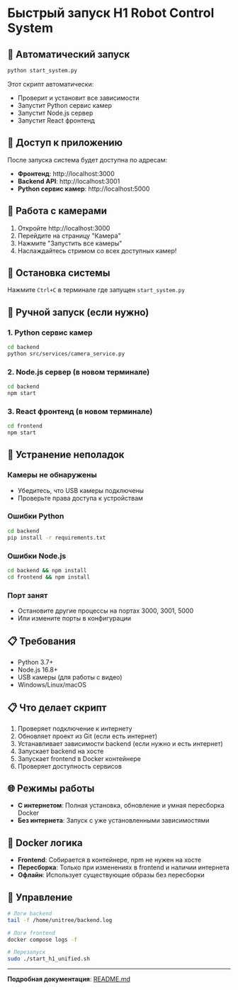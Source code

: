 # Быстрый запуск H1 Robot Control System

## 🚀 Автоматический запуск

```bash
python start_system.py
```

Этот скрипт автоматически:
- Проверит и установит все зависимости
- Запустит Python сервис камер
- Запустит Node.js сервер
- Запустит React фронтенд

## 📱 Доступ к приложению

После запуска система будет доступна по адресам:
- **Фронтенд**: http://localhost:3000
- **Backend API**: http://localhost:3001  
- **Python сервис камер**: http://localhost:5000

## 🎥 Работа с камерами

1. Откройте http://localhost:3000
2. Перейдите на страницу "Камера"
3. Нажмите "Запустить все камеры"
4. Наслаждайтесь стримом со всех доступных камер!

## 🛑 Остановка системы

Нажмите `Ctrl+C` в терминале где запущен `start_system.py`

## 🔧 Ручной запуск (если нужно)

### 1. Python сервис камер
```bash
cd backend
python src/services/camera_service.py
```

### 2. Node.js сервер (в новом терминале)
```bash
cd backend
npm start
```

### 3. React фронтенд (в новом терминале)
```bash
cd frontend
npm start
```

## 🐛 Устранение неполадок

### Камеры не обнаружены
- Убедитесь, что USB камеры подключены
- Проверьте права доступа к устройствам

### Ошибки Python
```bash
cd backend
pip install -r requirements.txt
```

### Ошибки Node.js
```bash
cd backend && npm install
cd frontend && npm install
```

### Порт занят
- Остановите другие процессы на портах 3000, 3001, 5000
- Или измените порты в конфигурации

## 📋 Требования

- Python 3.7+
- Node.js 16.8+
- USB камеры (для работы с видео)
- Windows/Linux/macOS

## 📋 Что делает скрипт
1. Проверяет подключение к интернету
2. Обновляет проект из Git (если есть интернет)
3. Устанавливает зависимости backend (если нужно и есть интернет)
4. Запускает backend на хосте
5. Запускает frontend в Docker контейнере
6. Проверяет доступность сервисов

## 🌐 Режимы работы
- **С интернетом**: Полная установка, обновление и умная пересборка Docker
- **Без интернета**: Запуск с уже установленными зависимостями

## 🐳 Docker логика
- **Frontend**: Собирается в контейнере, npm не нужен на хосте
- **Пересборка**: Только при изменениях в frontend и наличии интернета
- **Офлайн**: Использует существующие образы без пересборки

## 🔧 Управление
```bash
# Логи backend
tail -f /home/unitree/backend.log

# Логи frontend
docker compose logs -f

# Перезапуск
sudo ./start_h1_unified.sh
```

---
**Подробная документация**: [README.md](README.md) 